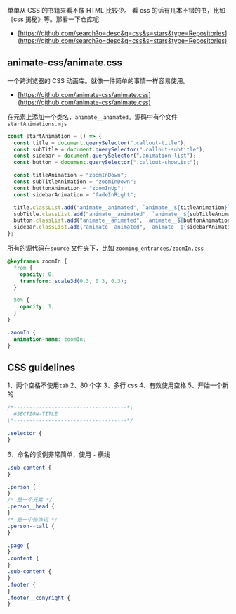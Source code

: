 单单从 CSS 的书籍来看不像 HTML 比较少。 看 css 的话有几本不错的书，比如《css 揭秘》等。那看一下仓库呢

- [https://github.com/search?o=desc&q=css&s=stars&type=Repositories](https://github.com/search?o=desc&q=css&s=stars&type=Repositories)

## animate-css/animate.css

一个跨浏览器的 CSS 动画库。就像一件简单的事情一样容易使用。

- [https://github.com/animate-css/animate.css](https://github.com/animate-css/animate.css)

在元素上添加一个类名，`animate__animated`。源码中有个文件 `startAnimations.mjs`

```js
const startAnimation = () => {
  const title = document.querySelector(".callout-title");
  const subTitle = document.querySelector(".callout-subtitle");
  const sidebar = document.querySelector(".animation-list");
  const button = document.querySelector(".callout-showList");

  const titleAnimation = "zoomInDown";
  const subTitleAnimation = "zoomInDown";
  const buttonAnimation = "zoomInUp";
  const sidebarAnimation = "fadeInRight";

  title.classList.add("animate__animated", `animate__${titleAnimation}`);
  subTitle.classList.add("animate__animated", `animate__${subTitleAnimation}`);
  button.classList.add("animate__animated", `animate__${buttonAnimation}`);
  sidebar.classList.add("animate__animated", `animate__${sidebarAnimation}`);
};
```

所有的源代码在`source` 文件夹下，比如 `zooming_entrances/zoomIn.css`

```css
@keyframes zoomIn {
  from {
    opacity: 0;
    transform: scale3d(0.3, 0.3, 0.3);
  }

  50% {
    opacity: 1;
  }
}

.zoomIn {
  animation-name: zoomIn;
}
```

## CSS guidelines

1、两个空格不使用`tab`
2、80 个字
3、多行 css
4、有效使用空格
5、开始一个新的

```css
/*------------------------------------*\
  #SECTION-TITLE
\*------------------------------------*/

.selector {
}
```

6、命名的惯例非常简单，使用 `-` 横线

```css
.sub-content {
}
```

```css
.person {
}
/* 是一个元素 */
.person__head {
}
/* 是一个修饰词 */
.person--tall {
}

.page {
}
.content {
}
.sub-content {
}
.footer {
}
.footer__conyright {
}
```
